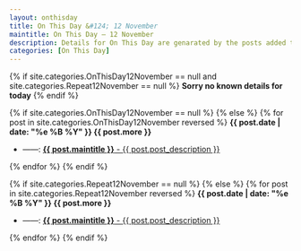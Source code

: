 ```yaml
---
layout: onthisday
title: On This Day &#124; 12 November
maintitle: On This Day — 12 November
description: Details for On This Day are genarated by the posts added to the website so the content is subject to changes/updates over time.
categories: [On This Day]
---
```


{% if site.categories.OnThisDay12November == null and site.categories.Repeat12November == null %}
<strong>Sorry no known details for today</strong>
{% endif %}

{% if site.categories.OnThisDay12November == null %}
{% else %}
{% for post in site.categories.OnThisDay12November reversed %}
<strong>{{ post.date | date: "%e %B %Y" }} {{ post.more }}</strong>
<ul>
<li> ——: <a href="{{ post.url }}"><strong>{{ post.maintitle }}</strong> - {{ post.post_description }}</a></li>
</ul>
{% endfor %}
{% endif %}

{% if site.categories.Repeat12November == null %}
{% else %}
{% for post in site.categories.Repeat12November reversed %}
<strong>{{ post.date | date: "%e %B %Y" }} {{ post.more }}</strong>
<ul>
<li> ——: <a href="{{ post.url }}"><strong>{{ post.maintitle }}</strong> - {{ post.post_description }}</a></li>
</ul>
{% endfor %}
{% endif %}
